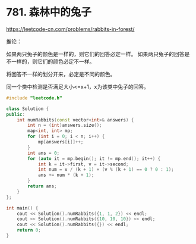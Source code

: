 # 781. 森林中的兔子
https://leetcode-cn.com/problems/rabbits-in-forest/

推论：

如果两只兔子的颜色是一样的，则它们的回答必定一样。
如果两只兔子的回答是不一样的，则它们的颜色必定不一样。



将回答不一样的划分开来，必定是不同的颜色。

同一个类中检测是否满足大小<=x+1，x为该类中兔子的回答。

```cpp
#include "leetcode.h"

class Solution {
public:
    int numRabbits(const vector<int>& answers) {
        int n = (int)answers.size();
        map<int, int> mp;
        for (int i = 0; i < n; i++) {
            mp[answers[i]]++;
        }
        int ans = 0;
        for (auto it = mp.begin(); it != mp.end(); it++) {
            int k = it->first, v = it->second;
            int num = v / (k + 1) + (v % (k + 1) == 0 ? 0 : 1);
            ans += num * (k + 1);
        }
        return ans;
    }
};

int main() {
    cout << Solution().numRabbits({1, 1, 2}) << endl;
    cout << Solution().numRabbits({10, 10, 10}) << endl;
    cout << Solution().numRabbits({}) << endl;
    return 0;
}

```